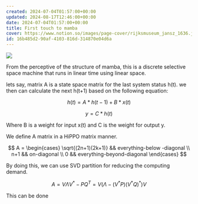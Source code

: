```yaml
---
created: 2024-07-04T01:57:00+00:00
updated: 2024-08-17T12:46:00+00:00
date: 2024-07-04T01:57:00+00:00
title: First touch to mamba
cover: https://www.notion.so/images/page-cover/rijksmuseum_jansz_1636.jpg
id: 16b485d2-90af-4103-816d-314870e04d6a
---
```


![](https://prod-files-secure.s3.us-west-2.amazonaws.com/9ae3228c-6982-46ec-8946-abb7d53f72af/f4425041-9cff-41b3-9da7-b628790af0b0/Untitled.jpeg?X-Amz-Algorithm=AWS4-HMAC-SHA256&X-Amz-Content-Sha256=UNSIGNED-PAYLOAD&X-Amz-Credential=ASIAZI2LB466RNBE3OKG%2F20250427%2Fus-west-2%2Fs3%2Faws4_request&X-Amz-Date=20250427T063652Z&X-Amz-Expires=3600&X-Amz-Security-Token=IQoJb3JpZ2luX2VjEL3%2F%2F%2F%2F%2F%2F%2F%2F%2F%2FwEaCXVzLXdlc3QtMiJHMEUCIFCOg53lcWH3LhZKA7pFbMvDvURhQcZxRV2bTDQdMVbdAiEAi%2FekY5a%2F%2Byb9Sxaohj1sDjugc5iOkNf9eZoFaxy%2F6o8q%2FwMIVhAAGgw2Mzc0MjMxODM4MDUiDP6gi3b7U6g1Vu%2F4lCrcAykUTzmx1IrH%2FEHVWJIiAWWrhcFBU3ZqLM2TOUj%2Fge5kcan4RVIcp32nNIxHMrSklCDVztVicq26oqZNmSpQqgTOWO4E6LjHfAHBktTbF8%2B8q2%2FSESnFOPA7Z3ln93MQq%2FAkKZPsn1gCTzoaovWGGrqrk19T0juieKaemeZ6o4VxvZW0cuQxQwYTXhkNu3mmIGaloUvuxpOsetzcASzWUVqcMrYACcot4zLLVfwgJFptkjwrBRR4k637WEtgA4o2IyH9GouR%2FA5g5%2FW0%2BZJekToFF1ikJzqUk7lxckbOLPMt9dK9RZk30WFfVbgnKfZ5uOttVSDv5wrKKdm7%2Fs1w3gAhXD5p5LjtAnO6PkA242cq4ctvRVrvX5P6%2BWoWc5QPEMXvVq66NLN6CBCAsO3TRfHtwnPtG3LizAPqmimAvVJcV21UbpU78CaEkhYe53SFzT76j8hn4T3qm7jN2wZkr4scTg7ZAoS0AP1A7cotTno7LkwaxvEMXCHJ39tOckSDNEkoCXdE%2FR8nJfRp0B3glX1WjiiP%2FSGyZ5phR2PSkdRAPI38%2B%2BCWsT8jO6jwZL%2B4XR2BhiTwXLzSEvl%2F8heC2CQzBEllcW5KLwSYpzlDnBhmo1dFf1TPJEDfbZdSMKzttsAGOqUB4OUUWNC5yI9ckWdZO5iYUT86I8QNXiphCTpbGHMowc%2BYIUKa848dUkFzFQ4Fegx0d5zl1cPzsdQOEZRy%2BVpbwRrwY5OWTZZjxgv%2F6YJws7pnGCkNa1DDACY3HyCnCqixQ51NsGX%2Fje1d%2FDB8izOFlp6b2QZb3KCD2z27YVjr%2FHc3unjp4IlWqmxMz0Cs3%2BqvdiYBZPbrx0nu6F3TU0MPbLmRyGnF&X-Amz-Signature=962499a927056edf25a6c1e23cf76e8c0d7db69c43fb43b2f861658f2fd40e4d&X-Amz-SignedHeaders=host&x-id=GetObject)

From the perceptive of the structure of mamba, this is a discrete selective space machine that runs in linear time using linear space.

lets say, matrix A is a state space matrix for the last system status h(t). we then can calculate the next h(t+1) based on the following equation:

$$
\begin{equation}h(t) = A*h(t-1) + B*x(t)\end{equation}
$$

$$
y = C*h(t)
$$

Where B is a weight for input x(t) and C is the weight for output y.

We define A matrix in a HiPPO matrix manner.

$$
A = \begin{cases} \sqrt{(2n+1)(2k+1)} && everything-below -diagonal \\
n+1 && on-diagonal \\
0 && everything-beyond-diagonal \end{cases}
$$

By doing this, we can use SVD partition for reducing the computing demand.

$$
A=V\Lambda V^* - PQ^T = V(\Lambda - (V^*P)(V^*Q)^*)V
$$

This can be done
